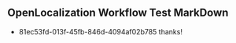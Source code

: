 ## OpenLocalization Workflow Test MarkDown
* 81ec53fd-013f-45fb-846d-4094af02b785 thanks!

<!--HONumber=Sep16_HO2-->


